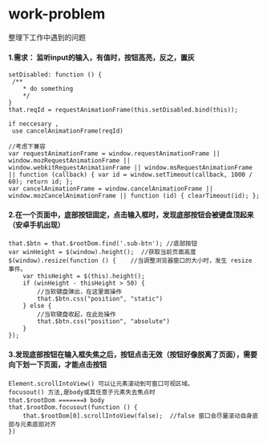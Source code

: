 # work-problem
整理下工作中遇到的问题

#### 1.需求： 监听input的输入，有值时，按钮高亮，反之，置灰
	
	setDisabled: function () {
	 /**
		* do something
		*/
	}
	that.reqId = requestAnimationFrame(this.setDisabled.bind(this));

	if neccesary , 
	 use cancelAnimationFrame(reqId)

	//考虑下兼容	
	var requestAnimationFrame = window.requestAnimationFrame || window.mozRequestAnimationFrame ||
	window.webkitRequestAnimationFrame || window.msRequestAnimationFrame || function (callback) { var id = window.setTimeout(callback, 1000 / 60); return id; };
	var cancelAnimationFrame = window.cancelAnimationFrame || window.mozCancelAnimationFrame || function (id) { clearTimeout(id); };
#### 2.在一个页面中，底部按钮固定，点击输入框时，发现底部按钮会被键盘顶起来（安卓手机出现）
	that.$btn = that.$rootDom.find('.sub-btn'); //底部按钮
	var winHeight = $(window).height();  //获取当前页面高度
	$(window).resize(function () {    //当调整浏览器窗口的大小时，发生 resize 事件。
		var thisHeight = $(this).height();
		if (winHeight - thisHeight > 50) {
			//当软键盘弹出，在这里面操作
			that.$btn.css("position", "static")
		} else {
			//当软键盘收起，在此处操作
			that.$btn.css("position", "absolute")
		}
	});
#### 3.发现底部按钮在输入框失焦之后，按钮点击无效（按钮好像脱离了页面），需要向下划一下页面，才能点击按钮
	Element.scrollIntoView() 可以让元素滚动到可窗口可视区域。
	focusout() 方法,是body或其任意子元素失去焦点时	
	that.$rootDom =======》 body
	that.$rootDom.focusout(function () {
		that.$rootDom[0].scrollIntoView(false);  //false 窗口会尽量滚动自身底部与元素底部对齐
	})


		
